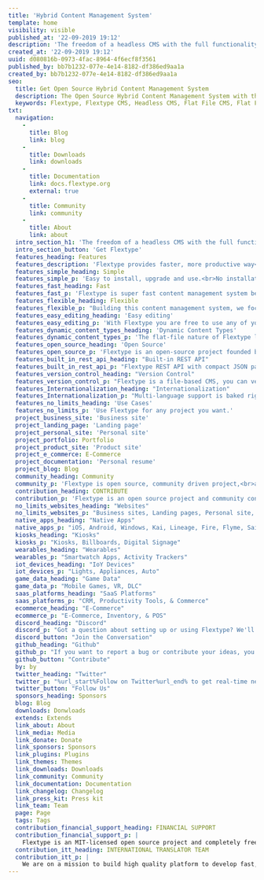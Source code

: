 ```yaml
---
title: 'Hybrid Content Management System'
template: home
visibility: visible
published_at: '22-09-2019 19:12'
description: 'The freedom of a headless CMS with the full functionality of a traditional CMS.'
created_at: '22-09-2019 19:12'
uuid: d080816b-0973-4fac-8964-4f6ecf8f3561
published_by: bb7b1232-077e-4e14-8182-df386ed9aa1a
created_by: bb7b1232-077e-4e14-8182-df386ed9aa1a
seo:
  title: Get Open Source Hybrid Content Management System
  description: The Open Source Hybrid Content Management System with the freedom of a headless CMS and with the full functionality of a traditional CMS
  keywords: Flextype, Flextype CMS, Headless CMS, Flat File CMS, Flat File Content Management System, PHP CMS, Content, Management, System, PHP, CMS
txt:
  navigation:
    -
      title: Blog
      link: blog
    -
      title: Downloads
      link: downloads
    -
      title: Documentation
      link: docs.flextype.org
      external: true
    -
      title: Community
      link: community
    -
      title: About
      link: about
  intro_section_h1: 'The freedom of a headless CMS with the full functionality of a traditional CMS.'
  intro_section_button: 'Get Flextype'
  features_heading: Features
  features_description: 'Flextype provides faster, more productive way<br> for you to build and manage content for any kind of projects.'
  features_simple_heading: Simple
  features_simple_p: 'Easy to install, upgrade and use.<br>No installation needed, just copy files to your server!'
  features_fast_heading: Fast
  features_fast_p: 'Flextype is super fast content management system because of its simple elegance architecture and built-in smart cache.'
  features_flexible_heading: Flexible
  features_flexible_p: "Building this content management system, we focused on simplicity and flexibility. To achieve this, we implemented a simple but powerful Core API's."
  features_easy_editing_heading: 'Easy editing'
  features_easy_editing_p: 'With Flextype you are free to use any of your favorite content editor to write content or our gorgeous %url_start%Admin Panel%url_end%.'
  features_dynamic_content_types_heading: 'Dynamic Content Types'
  features_dynamic_content_types_p: 'The flat-file nature of Flextype lets you define unlimited custom fields for any of your entries.'
  features_open_source_heading: 'Open Source'
  features_open_source_p: 'Flextype is an open-source project founded by Sergey Romanenko and maintained by  Flextype Community.<br>Flextype licensed under the MIT LICENSE<br>to set the world free!'
  features_built_in_rest_api_heading: "Built-in REST API"
  features_built_in_rest_api_p: "Flextype REST API with compact JSON payloads gives you full programmatic control over your content management system."
  features_version_control_heading: "Version Control"
  features_version_control_p: "Flextype is a file-based CMS, you can version control all content with GIT or any other Version Control System."
  features_Internationalization_heading: "Internationalization"
  features_Internationalization_p: "Multi-language support is baked right into the core. You may integrate your Flextype powered website with any cloud-based solution for localization management, like Crowdin or Transifex."
  features_no_limits_heading: 'Use Cases'
  features_no_limits_p: 'Use Flextype for any project you want.'
  project_business_site: 'Business site'
  project_landing_page: 'Landing page'
  project_personal_site: 'Personal site'
  project_portfolio: Portfolio
  project_product_site: 'Product site'
  project_e_commerce: E-Commerce
  project_documentation: 'Personal resume'
  project_blog: Blog
  community_heading: Community
  community_p: 'Flextype is open source, community driven project,<br>and maintained by community!'
  contribution_heading: CONTRIBUTE
  contribution_p: 'Flextype is an open source project and community contributions are essential to its growing and success. Contributing to the Flextype is easy and you can give as little or as much time as you want.'
  no_limits_websites_heading: "Websites"
  no_limits_websites_p: "Business sites, Landing pages, Personal site, Portfolios, Product sites, Blogs, Web Apps"
  native_apps_heading: "Native Apps"
  native_apps_p: "iOS, Android, Windows, Kai, Lineage, Fire, Flyme, Sailfish, Tizen, Remix."
  kiosks_heading: "Kiosks"
  kiosks_p: "Kiosks, Billboards, Digital Signage"
  wearables_heading: "Wearables"
  wearables_p: "Smartwatch Apps, Activity Trackers"
  iot_devices_heading: "IoY Devices"
  iot_devices_p: "Lights, Appliances, Auto"
  game_data_heading: "Game Data"
  game_data_p: "Mobile Games, VR, DLC"
  saas_platforms_heading: "SaaS Platforms"
  saas_platforms_p: "CRM, Productivity Tools, & Commerce"
  ecommerce_heading: "E-Commerce"
  ecommerce_p: "E-Commerce, Inventory, & POS"
  discord_heading: "Discord"
  discord_p: "Got a question about setting up or using Flextype? We'll do our best to help you out. Also here you may start discussions about core, plugin and themes development."
  discord_button: "Join the Conversation"
  github_heading: "Github"
  github_p: "If you want to report a bug or contribute your ideas, you can use the %url_start%Flextype GitHub Issues tracker%url_end%."
  github_button: "Contribute"
  by: by
  twitter_heading: "Twitter"
  twitter_p: "%url_start%Follow on Twitter%url_end% to get real-time news regarding the development and all events we are attending."
  twitter_button: "Follow Us"
  sponsors_heading: Sponsors
  blog: Blog
  downloads: Donwloads
  extends: Extends
  link_about: About
  link_media: Media
  link_donate: Donate
  link_sponsors: Sponsors
  link_plugins: Plugins
  link_themes: Themes
  link_downloads: Downloads
  link_community: Community
  link_documentation: Documentation
  link_changelog: Changelog
  link_press_kit: Press kit
  link_team: Team
  page: Page
  tags: Tags
  contribution_financial_support_heading: FINANCIAL SUPPORT
  contribution_financial_support_p: |
    Flextype is an MIT-licensed open source project and completely free to use. However, the amount of effort needed to maintain and develop new features for the project is not sustainable without proper financial backing. <br><br> You can support it's ongoing development by being a project backer or a sponsor:<br><a class="invert" href="https://www.patreon.com/awilum">Become a backer or sponsor on Patreon</a>, <a class="invert" href="//flextype.org/en/one-time-donation">One-time donation via PayPal, QIWI, Sberbank</a>, <a class="invert" href="//flextype.org/en/sponsors">Visit our Sponsors & Backers page</a>
  contribution_itt_heading: INTERNATIONAL TRANSLATOR TEAM
  contribution_itt_p: |
    We are on a mission to build high quality platform to develop fast, flexible, easier to manage websites with Flextype!<br><br>If you wish to participate in the translation of Flextype, please Join Flextype International Translator Team and start translating!<br><br>Our crowdin projects:<br> <a href="https://crowdin.com/project/flextype-plugin-admin" class="invert">Flextype Admin Panel Plugin</a>, <a href="https://crowdin.com/project/flextype-plugin-form-admin" class="invert">Flextype Form Admin Plugin</a>, <a href="https://crowdin.com/project/flextype-plugin-themes-admin" class="invert">Flextype Themes Admin Plugin</a>, <a href="https://crowdin.com/project/flextype-plugin-accounts-admin" class="invert">Flextype Accounts Plugin</a>, <a href="https://crowdin.com/project/flextype-plugin-accounts-admin" class="invert">Flextype Accounts Admin Plugin</a>, <a href="https://crowdin.com/project/flextype-website" class="invert">Flextype Website</a>, <a href="https://crowdin.com/project/flextype-documentation" class="invert">Flextype Documentation</a>
---
```

